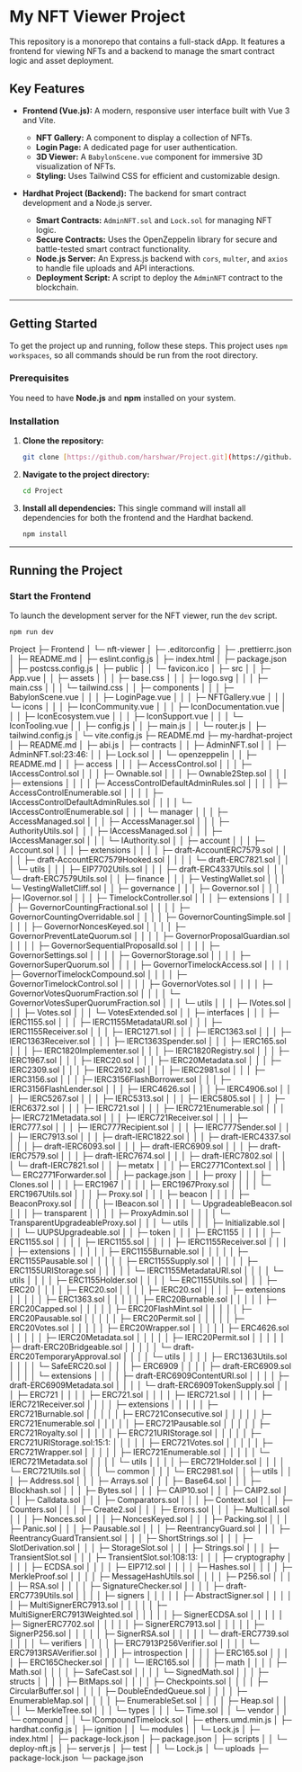 # My NFT Viewer Project

This repository is a monorepo that contains a full-stack dApp. It features a frontend for viewing NFTs and a backend to manage the smart contract logic and asset deployment.

## Key Features

-   **Frontend (Vue.js):** A modern, responsive user interface built with Vue 3 and Vite.
    -   **NFT Gallery:** A component to display a collection of NFTs.
    -   **Login Page:** A dedicated page for user authentication.
    -   **3D Viewer:** A `BabylonScene.vue` component for immersive 3D visualization of NFTs.
    -   **Styling:** Uses Tailwind CSS for efficient and customizable design.

-   **Hardhat Project (Backend):** The backend for smart contract development and a Node.js server.
    -   **Smart Contracts:** `AdminNFT.sol` and `Lock.sol` for managing NFT logic.
    -   **Secure Contracts:** Uses the OpenZeppelin library for secure and battle-tested smart contract functionality.
    -   **Node.js Server:** An Express.js backend with `cors`, `multer`, and `axios` to handle file uploads and API interactions.
    -   **Deployment Script:** A script to deploy the `AdminNFT` contract to the blockchain.

---

## Getting Started

To get the project up and running, follow these steps. This project uses `npm workspaces`, so all commands should be run from the root directory.

### Prerequisites

You need to have **Node.js** and **npm** installed on your system.

### Installation

1.  **Clone the repository:**
    ```bash
    git clone [https://github.com/harshwar/Project.git](https://github.com/harshwar/Project.git)
    ```
2.  **Navigate to the project directory:**
    ```bash
    cd Project
    ```
3.  **Install all dependencies:**
    This single command will install all dependencies for both the frontend and the Hardhat backend.
    ```bash
    npm install
    ```

---

## Running the Project

### Start the Frontend

To launch the development server for the NFT viewer, run the `dev` script.

```bash
npm run dev
```
Project
├─ Frontend
│  └─ nft-viewer
│     ├─ .editorconfig
│     ├─ .prettierrc.json
│     ├─ README.md
│     ├─ eslint.config.js
│     ├─ index.html
│     ├─ package.json
│     ├─ postcss.config.js
│     ├─ public
│     │  └─ favicon.ico
│     ├─ src
│     │  ├─ App.vue
│     │  ├─ assets
│     │  │  ├─ base.css
│     │  │  ├─ logo.svg
│     │  │  ├─ main.css
│     │  │  └─ tailwind.css
│     │  ├─ components
│     │  │  ├─ BabylonScene.vue
│     │  │  ├─ LoginPage.vue
│     │  │  ├─ NFTGallery.vue
│     │  │  └─ icons
│     │  │     ├─ IconCommunity.vue
│     │  │     ├─ IconDocumentation.vue
│     │  │     ├─ IconEcosystem.vue
│     │  │     ├─ IconSupport.vue
│     │  │     └─ IconTooling.vue
│     │  ├─ config.js
│     │  ├─ main.js
│     │  └─ router.js
│     ├─ tailwind.config.js
│     └─ vite.config.js
├─ README.md
├─ my-hardhat-project
│  ├─ README.md
│  ├─ abi.js
│  ├─ contracts
│  │  ├─ AdminNFT.sol
│  │  ├─ AdminNFT.sol:23:46:
│  │  ├─ Lock.sol
│  │  └─ openzeppelin
│  │     ├─ README.md
│  │     ├─ access
│  │     │  ├─ AccessControl.sol
│  │     │  ├─ IAccessControl.sol
│  │     │  ├─ Ownable.sol
│  │     │  ├─ Ownable2Step.sol
│  │     │  ├─ extensions
│  │     │  │  ├─ AccessControlDefaultAdminRules.sol
│  │     │  │  ├─ AccessControlEnumerable.sol
│  │     │  │  ├─ IAccessControlDefaultAdminRules.sol
│  │     │  │  └─ IAccessControlEnumerable.sol
│  │     │  └─ manager
│  │     │     ├─ AccessManaged.sol
│  │     │     ├─ AccessManager.sol
│  │     │     ├─ AuthorityUtils.sol
│  │     │     ├─ IAccessManaged.sol
│  │     │     ├─ IAccessManager.sol
│  │     │     └─ IAuthority.sol
│  │     ├─ account
│  │     │  ├─ Account.sol
│  │     │  ├─ extensions
│  │     │  │  ├─ draft-AccountERC7579.sol
│  │     │  │  ├─ draft-AccountERC7579Hooked.sol
│  │     │  │  └─ draft-ERC7821.sol
│  │     │  └─ utils
│  │     │     ├─ EIP7702Utils.sol
│  │     │     ├─ draft-ERC4337Utils.sol
│  │     │     └─ draft-ERC7579Utils.sol
│  │     ├─ finance
│  │     │  ├─ VestingWallet.sol
│  │     │  └─ VestingWalletCliff.sol
│  │     ├─ governance
│  │     │  ├─ Governor.sol
│  │     │  ├─ IGovernor.sol
│  │     │  ├─ TimelockController.sol
│  │     │  ├─ extensions
│  │     │  │  ├─ GovernorCountingFractional.sol
│  │     │  │  ├─ GovernorCountingOverridable.sol
│  │     │  │  ├─ GovernorCountingSimple.sol
│  │     │  │  ├─ GovernorNoncesKeyed.sol
│  │     │  │  ├─ GovernorPreventLateQuorum.sol
│  │     │  │  ├─ GovernorProposalGuardian.sol
│  │     │  │  ├─ GovernorSequentialProposalId.sol
│  │     │  │  ├─ GovernorSettings.sol
│  │     │  │  ├─ GovernorStorage.sol
│  │     │  │  ├─ GovernorSuperQuorum.sol
│  │     │  │  ├─ GovernorTimelockAccess.sol
│  │     │  │  ├─ GovernorTimelockCompound.sol
│  │     │  │  ├─ GovernorTimelockControl.sol
│  │     │  │  ├─ GovernorVotes.sol
│  │     │  │  ├─ GovernorVotesQuorumFraction.sol
│  │     │  │  └─ GovernorVotesSuperQuorumFraction.sol
│  │     │  └─ utils
│  │     │     ├─ IVotes.sol
│  │     │     ├─ Votes.sol
│  │     │     └─ VotesExtended.sol
│  │     ├─ interfaces
│  │     │  ├─ IERC1155.sol
│  │     │  ├─ IERC1155MetadataURI.sol
│  │     │  ├─ IERC1155Receiver.sol
│  │     │  ├─ IERC1271.sol
│  │     │  ├─ IERC1363.sol
│  │     │  ├─ IERC1363Receiver.sol
│  │     │  ├─ IERC1363Spender.sol
│  │     │  ├─ IERC165.sol
│  │     │  ├─ IERC1820Implementer.sol
│  │     │  ├─ IERC1820Registry.sol
│  │     │  ├─ IERC1967.sol
│  │     │  ├─ IERC20.sol
│  │     │  ├─ IERC20Metadata.sol
│  │     │  ├─ IERC2309.sol
│  │     │  ├─ IERC2612.sol
│  │     │  ├─ IERC2981.sol
│  │     │  ├─ IERC3156.sol
│  │     │  ├─ IERC3156FlashBorrower.sol
│  │     │  ├─ IERC3156FlashLender.sol
│  │     │  ├─ IERC4626.sol
│  │     │  ├─ IERC4906.sol
│  │     │  ├─ IERC5267.sol
│  │     │  ├─ IERC5313.sol
│  │     │  ├─ IERC5805.sol
│  │     │  ├─ IERC6372.sol
│  │     │  ├─ IERC721.sol
│  │     │  ├─ IERC721Enumerable.sol
│  │     │  ├─ IERC721Metadata.sol
│  │     │  ├─ IERC721Receiver.sol
│  │     │  ├─ IERC777.sol
│  │     │  ├─ IERC777Recipient.sol
│  │     │  ├─ IERC777Sender.sol
│  │     │  ├─ IERC7913.sol
│  │     │  ├─ draft-IERC1822.sol
│  │     │  ├─ draft-IERC4337.sol
│  │     │  ├─ draft-IERC6093.sol
│  │     │  ├─ draft-IERC6909.sol
│  │     │  ├─ draft-IERC7579.sol
│  │     │  ├─ draft-IERC7674.sol
│  │     │  ├─ draft-IERC7802.sol
│  │     │  └─ draft-IERC7821.sol
│  │     ├─ metatx
│  │     │  ├─ ERC2771Context.sol
│  │     │  └─ ERC2771Forwarder.sol
│  │     ├─ package.json
│  │     ├─ proxy
│  │     │  ├─ Clones.sol
│  │     │  ├─ ERC1967
│  │     │  │  ├─ ERC1967Proxy.sol
│  │     │  │  └─ ERC1967Utils.sol
│  │     │  ├─ Proxy.sol
│  │     │  ├─ beacon
│  │     │  │  ├─ BeaconProxy.sol
│  │     │  │  ├─ IBeacon.sol
│  │     │  │  └─ UpgradeableBeacon.sol
│  │     │  ├─ transparent
│  │     │  │  ├─ ProxyAdmin.sol
│  │     │  │  └─ TransparentUpgradeableProxy.sol
│  │     │  └─ utils
│  │     │     ├─ Initializable.sol
│  │     │     └─ UUPSUpgradeable.sol
│  │     ├─ token
│  │     │  ├─ ERC1155
│  │     │  │  ├─ ERC1155.sol
│  │     │  │  ├─ IERC1155.sol
│  │     │  │  ├─ IERC1155Receiver.sol
│  │     │  │  ├─ extensions
│  │     │  │  │  ├─ ERC1155Burnable.sol
│  │     │  │  │  ├─ ERC1155Pausable.sol
│  │     │  │  │  ├─ ERC1155Supply.sol
│  │     │  │  │  ├─ ERC1155URIStorage.sol
│  │     │  │  │  └─ IERC1155MetadataURI.sol
│  │     │  │  └─ utils
│  │     │  │     ├─ ERC1155Holder.sol
│  │     │  │     └─ ERC1155Utils.sol
│  │     │  ├─ ERC20
│  │     │  │  ├─ ERC20.sol
│  │     │  │  ├─ IERC20.sol
│  │     │  │  ├─ extensions
│  │     │  │  │  ├─ ERC1363.sol
│  │     │  │  │  ├─ ERC20Burnable.sol
│  │     │  │  │  ├─ ERC20Capped.sol
│  │     │  │  │  ├─ ERC20FlashMint.sol
│  │     │  │  │  ├─ ERC20Pausable.sol
│  │     │  │  │  ├─ ERC20Permit.sol
│  │     │  │  │  ├─ ERC20Votes.sol
│  │     │  │  │  ├─ ERC20Wrapper.sol
│  │     │  │  │  ├─ ERC4626.sol
│  │     │  │  │  ├─ IERC20Metadata.sol
│  │     │  │  │  ├─ IERC20Permit.sol
│  │     │  │  │  ├─ draft-ERC20Bridgeable.sol
│  │     │  │  │  └─ draft-ERC20TemporaryApproval.sol
│  │     │  │  └─ utils
│  │     │  │     ├─ ERC1363Utils.sol
│  │     │  │     └─ SafeERC20.sol
│  │     │  ├─ ERC6909
│  │     │  │  ├─ draft-ERC6909.sol
│  │     │  │  └─ extensions
│  │     │  │     ├─ draft-ERC6909ContentURI.sol
│  │     │  │     ├─ draft-ERC6909Metadata.sol
│  │     │  │     └─ draft-ERC6909TokenSupply.sol
│  │     │  ├─ ERC721
│  │     │  │  ├─ ERC721.sol
│  │     │  │  ├─ IERC721.sol
│  │     │  │  ├─ IERC721Receiver.sol
│  │     │  │  ├─ extensions
│  │     │  │  │  ├─ ERC721Burnable.sol
│  │     │  │  │  ├─ ERC721Consecutive.sol
│  │     │  │  │  ├─ ERC721Enumerable.sol
│  │     │  │  │  ├─ ERC721Pausable.sol
│  │     │  │  │  ├─ ERC721Royalty.sol
│  │     │  │  │  ├─ ERC721URIStorage.sol
│  │     │  │  │  ├─ ERC721URIStorage.sol:15:1:
│  │     │  │  │  ├─ ERC721Votes.sol
│  │     │  │  │  ├─ ERC721Wrapper.sol
│  │     │  │  │  ├─ IERC721Enumerable.sol
│  │     │  │  │  └─ IERC721Metadata.sol
│  │     │  │  └─ utils
│  │     │  │     ├─ ERC721Holder.sol
│  │     │  │     └─ ERC721Utils.sol
│  │     │  └─ common
│  │     │     └─ ERC2981.sol
│  │     ├─ utils
│  │     │  ├─ Address.sol
│  │     │  ├─ Arrays.sol
│  │     │  ├─ Base64.sol
│  │     │  ├─ Blockhash.sol
│  │     │  ├─ Bytes.sol
│  │     │  ├─ CAIP10.sol
│  │     │  ├─ CAIP2.sol
│  │     │  ├─ Calldata.sol
│  │     │  ├─ Comparators.sol
│  │     │  ├─ Context.sol
│  │     │  ├─ Counters.sol
│  │     │  ├─ Create2.sol
│  │     │  ├─ Errors.sol
│  │     │  ├─ Multicall.sol
│  │     │  ├─ Nonces.sol
│  │     │  ├─ NoncesKeyed.sol
│  │     │  ├─ Packing.sol
│  │     │  ├─ Panic.sol
│  │     │  ├─ Pausable.sol
│  │     │  ├─ ReentrancyGuard.sol
│  │     │  ├─ ReentrancyGuardTransient.sol
│  │     │  ├─ ShortStrings.sol
│  │     │  ├─ SlotDerivation.sol
│  │     │  ├─ StorageSlot.sol
│  │     │  ├─ Strings.sol
│  │     │  ├─ TransientSlot.sol
│  │     │  ├─ TransientSlot.sol:108:13:
│  │     │  ├─ cryptography
│  │     │  │  ├─ ECDSA.sol
│  │     │  │  ├─ EIP712.sol
│  │     │  │  ├─ Hashes.sol
│  │     │  │  ├─ MerkleProof.sol
│  │     │  │  ├─ MessageHashUtils.sol
│  │     │  │  ├─ P256.sol
│  │     │  │  ├─ RSA.sol
│  │     │  │  ├─ SignatureChecker.sol
│  │     │  │  ├─ draft-ERC7739Utils.sol
│  │     │  │  ├─ signers
│  │     │  │  │  ├─ AbstractSigner.sol
│  │     │  │  │  ├─ MultiSignerERC7913.sol
│  │     │  │  │  ├─ MultiSignerERC7913Weighted.sol
│  │     │  │  │  ├─ SignerECDSA.sol
│  │     │  │  │  ├─ SignerERC7702.sol
│  │     │  │  │  ├─ SignerERC7913.sol
│  │     │  │  │  ├─ SignerP256.sol
│  │     │  │  │  ├─ SignerRSA.sol
│  │     │  │  │  └─ draft-ERC7739.sol
│  │     │  │  └─ verifiers
│  │     │  │     ├─ ERC7913P256Verifier.sol
│  │     │  │     └─ ERC7913RSAVerifier.sol
│  │     │  ├─ introspection
│  │     │  │  ├─ ERC165.sol
│  │     │  │  ├─ ERC165Checker.sol
│  │     │  │  └─ IERC165.sol
│  │     │  ├─ math
│  │     │  │  ├─ Math.sol
│  │     │  │  ├─ SafeCast.sol
│  │     │  │  └─ SignedMath.sol
│  │     │  ├─ structs
│  │     │  │  ├─ BitMaps.sol
│  │     │  │  ├─ Checkpoints.sol
│  │     │  │  ├─ CircularBuffer.sol
│  │     │  │  ├─ DoubleEndedQueue.sol
│  │     │  │  ├─ EnumerableMap.sol
│  │     │  │  ├─ EnumerableSet.sol
│  │     │  │  ├─ Heap.sol
│  │     │  │  └─ MerkleTree.sol
│  │     │  └─ types
│  │     │     └─ Time.sol
│  │     └─ vendor
│  │        └─ compound
│  │           └─ ICompoundTimelock.sol
│  ├─ ethers.umd.min.js
│  ├─ hardhat.config.js
│  ├─ ignition
│  │  └─ modules
│  │     └─ Lock.js
│  ├─ index.html
│  ├─ package-lock.json
│  ├─ package.json
│  ├─ scripts
│  │  └─ deploy-nft.js
│  ├─ server.js
│  ├─ test
│  │  └─ Lock.js
│  └─ uploads
├─ package-lock.json
└─ package.json

```